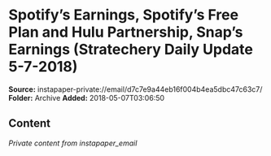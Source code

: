 # Spotify’s Earnings, Spotify’s Free Plan and Hulu Partnership, Snap’s Earnings (Stratechery Daily Update 5-7-2018)

**Source:** instapaper-private://email/d7c7e9a44eb16f004b4ea5dbc47c63c7/
**Folder:** Archive
**Added:** 2018-05-07T03:06:50




## Content
*Private content from instapaper_email*

